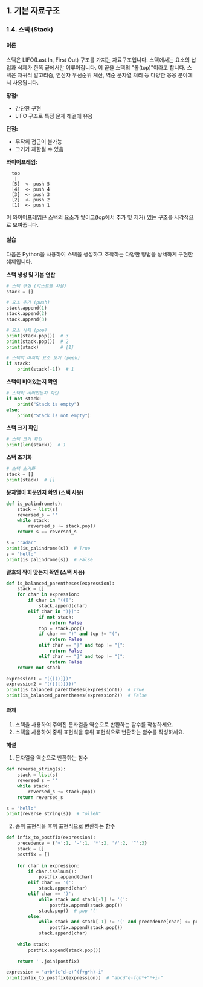 ## 1. 기본 자료구조

### 1.4. 스택 (Stack)

#### 이론

스택은 LIFO(Last In, First Out) 구조를 가지는 자료구조입니다. 스택에서는 요소의 삽입과 삭제가 한쪽 끝에서만 이루어집니다. 이 끝을 스택의 "톱(top)"이라고 합니다. 스택은 재귀적 알고리즘, 연산자 우선순위 계산, 역순 문자열 처리 등 다양한 응용 분야에서 사용됩니다.

**장점:**
- 간단한 구현
- LIFO 구조로 특정 문제 해결에 유용

**단점:**
- 무작위 접근이 불가능
- 크기가 제한될 수 있음

**와이어프레임:**

```
  top
   |
  [5]  <- push 5
  [4]  <- push 4
  [3]  <- push 3
  [2]  <- push 2
  [1]  <- push 1
```

이 와이어프레임은 스택의 요소가 쌓이고(top에서 추가 및 제거) 있는 구조를 시각적으로 보여줍니다.

#### 실습

다음은 Python을 사용하여 스택을 생성하고 조작하는 다양한 방법을 상세하게 구현한 예제입니다.

**스택 생성 및 기본 연산**

```python
# 스택 구현 (리스트를 사용)
stack = []

# 요소 추가 (push)
stack.append(1)
stack.append(2)
stack.append(3)

# 요소 삭제 (pop)
print(stack.pop())  # 3
print(stack.pop())  # 2
print(stack)        # [1]

# 스택의 마지막 요소 보기 (peek)
if stack:
    print(stack[-1])  # 1
```

**스택이 비어있는지 확인**

```python
# 스택이 비어있는지 확인
if not stack:
    print("Stack is empty")
else:
    print("Stack is not empty")
```

**스택 크기 확인**

```python
# 스택 크기 확인
print(len(stack))  # 1
```

**스택 초기화**

```python
# 스택 초기화
stack = []
print(stack)  # []
```

**문자열이 회문인지 확인 (스택 사용)**

```python
def is_palindrome(s):
    stack = list(s)
    reversed_s = ''
    while stack:
        reversed_s += stack.pop()
    return s == reversed_s

s = "radar"
print(is_palindrome(s))  # True
s = "hello"
print(is_palindrome(s))  # False
```

**괄호의 짝이 맞는지 확인 (스택 사용)**

```python
def is_balanced_parentheses(expression):
    stack = []
    for char in expression:
        if char in "({[":
            stack.append(char)
        elif char in ")}]":
            if not stack:
                return False
            top = stack.pop()
            if char == ")" and top != "(":
                return False
            elif char == "}" and top != "{":
                return False
            elif char == "]" and top != "[":
                return False
    return not stack

expression1 = "({[()]})"
expression2 = "({[([)])})"
print(is_balanced_parentheses(expression1))  # True
print(is_balanced_parentheses(expression2))  # False
```

#### 과제

1. 스택을 사용하여 주어진 문자열을 역순으로 반환하는 함수를 작성하세요.
2. 스택을 사용하여 중위 표현식을 후위 표현식으로 변환하는 함수를 작성하세요.

**해설**

1. 문자열을 역순으로 반환하는 함수

```python
def reverse_string(s):
    stack = list(s)
    reversed_s = ''
    while stack:
        reversed_s += stack.pop()
    return reversed_s

s = "hello"
print(reverse_string(s))  # "olleh"
```

2. 중위 표현식을 후위 표현식으로 변환하는 함수

```python
def infix_to_postfix(expression):
    precedence = {'+':1, '-':1, '*':2, '/':2, '^':3}
    stack = []
    postfix = []
    
    for char in expression:
        if char.isalnum():
            postfix.append(char)
        elif char == '(':
            stack.append(char)
        elif char == ')':
            while stack and stack[-1] != '(':
                postfix.append(stack.pop())
            stack.pop()  # pop '('
        else:
            while stack and stack[-1] != '(' and precedence[char] <= precedence[stack[-1]]:
                postfix.append(stack.pop())
            stack.append(char)
    
    while stack:
        postfix.append(stack.pop())
    
    return ''.join(postfix)

expression = "a+b*(c^d-e)^(f+g*h)-i"
print(infix_to_postfix(expression))  # "abcd^e-fgh*+^*+i-"
```
